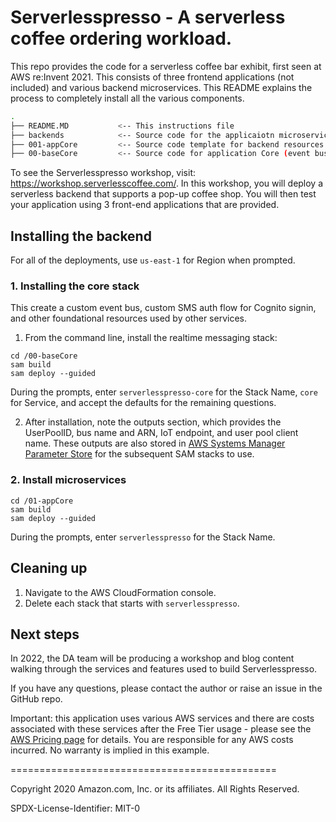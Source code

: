 # Serverlesspresso - A serverless coffee ordering workload.

This repo provides the code for a serverless coffee bar exhibit, first seen at AWS re:Invent 2021. This consists of three frontend applications (not included) and various backend microservices. This README explains the  process to completely install all the various components.



```bash
.
├── README.MD           <-- This instructions file
├── backends            <-- Source code for the applicaiotn microservices and resources
├── 001-appCore         <-- Source code template for backend resources
├── 00-baseCore         <-- Source code for application Core (event bus and config tables)
```

To see the Serverlesspresso workshop, visit: https://workshop.serverlesscoffee.com/.
In this workshop, you will deploy a serverless backend that supports a pop-up coffee shop. You will then test your application using 3 front-end applications that are provided.


## Installing the backend

For all of the deployments, use `us-east-1` for Region when prompted.

### 1. Installing the core stack

This create a custom event bus, custom SMS auth flow for Cognito signin, and other foundational resources used by other services.

1. From the command line, install the realtime messaging stack:
```
cd /00-baseCore
sam build
sam deploy --guided
```
During the prompts, enter `serverlesspresso-core` for the Stack Name, `core` for Service, and accept the defaults for the remaining questions.

2. After installation, note the outputs section, which provides the UserPoolID, bus name and ARN, IoT endpoint, and user pool client name. These outputs are also stored in [AWS Systems Manager Parameter Store](https://console.aws.amazon.com/systems-manager/parameters/) for the subsequent SAM stacks to use.

### 2. Install microservices

```
cd /01-appCore
sam build
sam deploy --guided
```
During the prompts, enter `serverlesspresso` for the Stack Name.

## Cleaning up

1. Navigate to the AWS CloudFormation console.
2. Delete each stack that starts with `serverlesspresso`.

## Next steps

In 2022, the DA team will be producing a workshop and blog content walking through the services and features used to build Serverlesspresso.

If you have any questions, please contact the author or raise an issue in the GitHub repo.

Important: this application uses various AWS services and there are costs associated with these services after the Free Tier usage - please see the [AWS Pricing page](https://aws.amazon.com/pricing/) for details. You are responsible for any AWS costs incurred. No warranty is implied in this example.


==============================================


Copyright 2020 Amazon.com, Inc. or its affiliates. All Rights Reserved.

SPDX-License-Identifier: MIT-0
